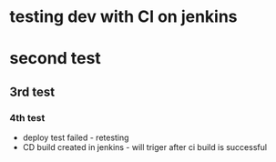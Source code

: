 # testing dev with CI on jenkins
# second test
## 3rd test
### 4th test
- deploy test failed - retesting
- CD build created in jenkins - will triger after ci build is successful

